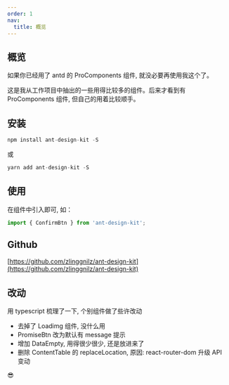 ```yaml
---
order: 1
nav:
  title: 概览
---
```


## 概览

如果你已经用了 antd 的 ProComponents 组件, 就没必要再使用我这个了。

这是我从工作项目中抽出的一些用得比较多的组件。后来才看到有 ProComponents 组件, 但自己的用着比较顺手。

## 安装

```js
npm install ant-design-kit -S
```

或

```js
yarn add ant-design-kit -S
```

## 使用

在组件中引入即可, 如：

```js
import { ConfirmBtn } from 'ant-design-kit';
```

## Github

[https://github.com/zlinggnilz/ant-design-kit](https://github.com/zlinggnilz/ant-design-kit)

## 改动

用 typescript 梳理了一下, 个别组件做了些许改动

- 去掉了 Loadimg 组件, 没什么用
- PromiseBtn 改为默认有 message 提示
- 增加 DataEmpty, 用得很少很少, 还是放进来了
- 删除 ContentTable 的 replaceLocation, 原因: react-router-dom 升级 API 变动

😎
